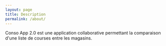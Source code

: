 ```yaml
---
layout: page
title: Description
permalink: /about/
---
```


Conso App 2.0 est une application collaborative permettant la comparaison d'une liste de courses entre les magasins.